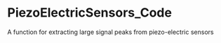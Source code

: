 # PiezoElectricSensors_Code
A function for extracting large signal peaks from piezo-electric sensors
